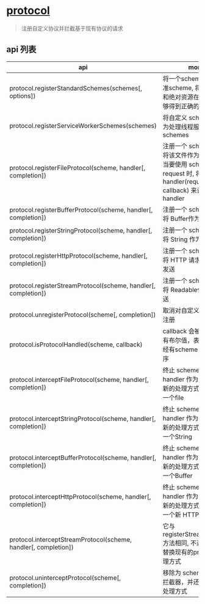 # [protocol](https://www.electronjs.cn/docs/api/protocol)

> 注册自定义协议并拦截基于现有协议的请求


## api 列表

| api                                                             | more                                                                                                                         |
| --------------------------------------------------------------- | ---------------------------------------------------------------------------------------------------------------------------- |
| protocol.registerStandardSchemes(schemes[, options])            | 将一个scheme注册为标准scheme, 将保证相对和绝对资源在使用时能够得到正确的解析                                                 |
| protocol.registerServiceWorkerSchemes(schemes)                  | 将自定义 schemes注册为处理线程服务的标准schemes                                                                              |
| protocol.registerFileProtocol(scheme, handler[, completion])    | 注册一个 scheme 协议, 将该文件作为响应发送 当要使用 scheme 创建 request 时, 将使用 handler(request, callback) 来调用 handler |
| protocol.registerBufferProtocol(scheme, handler[, completion])  | 注册一个 scheme 协议, 将 Buffer作为响应发送                                                                                  |
| protocol.registerStringProtocol(scheme, handler[, completion])  | 注册一个 scheme 协议, 将 String 作为响应发送                                                                                 |
| protocol.registerHttpProtocol(scheme, handler[, completion])    | 注册一个 scheme 协议, 将 HTTP 请求作为响应发送                                                                               |
| protocol.registerStreamProtocol(scheme, handler[, completion])  | 注册一个 scheme 协议, 将 Readable作为响应发送                                                                                |
| protocol.unregisterProtocol(scheme[, completion])               | 取消对自定义scheme的注册                                                                                                     |
| protocol.isProtocolHandled(scheme, callback)                    | callback 会被调用，带有布尔值，表示是否已经有scheme 的处理程序                                                               |
| protocol.interceptFileProtocol(scheme, handler[, completion])   | 终止 scheme 协议, 并将 handler 作为该protocol新的处理方式，即返回一个file                                                    |
| protocol.interceptStringProtocol(scheme, handler[, completion]) | 终止 scheme 协议, 并将 handler 作为该protocol新的处理方式，即返回一个String                                                  |
| protocol.interceptBufferProtocol(scheme, handler[, completion]) | 终止 scheme 协议, 并将 handler 作为该protocol新的处理方式，即返回一个Buffer                                                  |
| protocol.interceptHttpProtocol(scheme, handler[, completion])   | 终止 scheme 协议, 并将 handler 作为该protocol新的处理方式，即返回一个新 HTTP 请求                                            |
| protocol.interceptStreamProtocol(scheme, handler[, completion]) | 它与 registerStreamProtocol方法相同, 不过它是用来替换现有的protocol处理方式                                                  |
| protocol.uninterceptProtocol(scheme[, completion])              | 移除为 scheme 安装的拦截器，并还原其原始处理方式                                                                             |